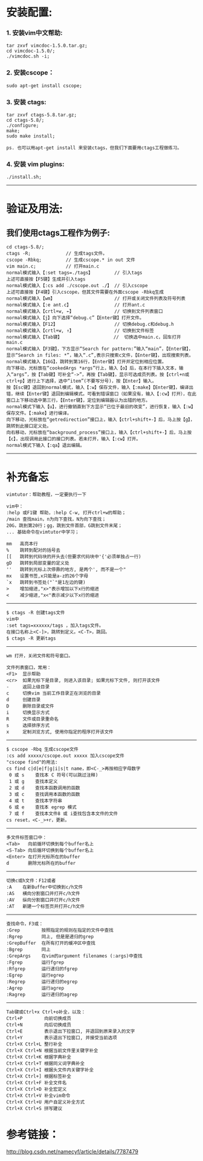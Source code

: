 # 安装配置:

### 1. 安装vim中文帮助: 
	tar zxvf vimcdoc-1.5.0.tar.gz; 
	cd vimcdoc-1.5.0/; 
	./vimcdoc.sh -i; 

### 2. 安装cscope： 
	sudo apt-get install cscope; 

### 3. 安装 ctags: 
	tar zxvf ctags-5.8.tar.gz;
	cd ctags-5.8/; 
	./configure;
	make; 
	sudo make install;

	ps. 也可以用apt-get install 来安装ctags，但我们下面要用ctags工程做练习。
 
### 4. 安装 vim plugins: 
	./install.sh;
---
# 验证及用法:

## 我们使用ctags工程作为例子:
	cd ctags-5.8/;
	ctags -R;             // 生成tags文件。
	cscope -Rbkq;         // 生成cscope.* in out 文件
	vim main.c;           // 打开main.c
	normal模式输入【:set tags=./tags】        // 引入tags
	上述可直接按【F5键】生成并引入tags
	normal模式输入【:cs add ./cscope.out ./】 // 引入cscope
	上述可直接按【F4键】引入cscope，但其文件需要在外面cscope -Rbkq生成
	normal模式输入【wm】                      // 打开或关闭文件列表及符号列表
	normal模式输入【:e ant.c】                // 打开ant.c
	normal模式输入【crtl+w, ←】               // 切换到文件列表窗口
	normal模式输入【j】向下选择“debug.c”【Enter键】打开文件。
	normal模式输入【F12】                     // 切换debug.c和debug.h
	normal模式输入【crtl+w, ↑】               // 切换到文件标签
	normal模式输入【Tab键】                   //  切换选中main.c，回车打开main.c
	normal模式输入【F3键】，下方显示“Search for pattern:”输入“main”，【Enter键】，显示“Search in files: *”，输入“.c”,表示只搜索c文件，【Enter键】，出现搜索列表。
	normal模式输入【16G】，跳转到第16行，【Enter键】打开并定位到相应位置。
	向下移动，光标放在“cookedArgs *args”行上，输入【o】后，在本行下插入文本，输入“args”，按【Tab键】可补全“->”，再按【Tab键】，显示可选成员列表。按【ctrl+n或ctrl+p】进行上下选择，选中“item”(不要写分号)，按【Enter】输入。
	按【Esc键】退回到normal模式，输入【:w】保存文件，输入【:make】【Enter键】，编译出错，继续【Enter键】退回到编辑模式。可看到错误窗口（如果没有，输入【:cw】打开），在此窗口上下移动选中第三行，【Enter键】，定位到编辑器认为出错的地方。
	normal模式下输入【u】，进行撤销直到下方显示“已位于最旧的改变”，进行恢复，输入【:w】保存文件。【:make】进行编译。
	向下移动，光标放在“getredirection”接口上，输入【ctrl+shift+-】后，马上按【g】，跳转到此接口定义处。
	向右移动，光标放在“background_process”接口上，输入【ctrl+shift+-】后，马上按【c】，出现调用此接口的接口列表。若未打开，输入【:cw】打开。
	normal模式下输入【:qa】退出编辑。
---
# 补充备忘

	vimtutor：帮助教程，一定要执行一下
  
	vim中：
	:help 或F1键 帮助，:help C-w, 打开ctrl+w的帮助；
	/main 查找main，n为向下查找，N为向下查找；
	20G，跳到第20行；gg，跳到文件首部，G跳到文件末尾；
	... 基础命令在vimtutor中学习；
  
	mm   高亮本行
	%    跳转到配对的括号去
	[[   跳转到代码块的开头去(但要求代码块中'{'必须单独占一行)
	gD   跳转到局部变量的定义处
	''   跳转到光标上次停靠的地方, 是两个', 而不是一个"
	mx   设置书签,x只能是a-z的26个字母
	`x   跳转到书签处("`"是1左边的键)
	>    增加缩进,"x>"表示增加以下x行的缩进
	<    减少缩进,"x<"表示减少以下x行的缩进
---
	$ ctags -R 创建tags文件
	vim中
	:set tags=xxxxxx/tags ，加入tags文件。
	在接口名称上<C-]>，跳转到定义。<C-T>，跳回。
	$ ctags -R 更新tags
---
	wm 打开，关闭文件和符号窗口。
  
	文件列表窗口，常用：
	<F1>  显示帮助
	<cr>  如果光标下是目录, 则进入该目录; 如果光标下文件, 则打开该文件
	-     返回上级目录
	c     切换vim 当前工作目录正在浏览的目录
	d     创建目录
	D     删除目录或文件
	i     切换显示方式
	R     文件或目录重命名
	s     选择排序方式
	x     定制浏览方式, 使用你指定的程序打开该文件
---
	$ cscope -Rbq 生成cscope文件
	:cs add xxxxx/cscope.out xxxxx 加入cscope文件
	"cscope find"的用法:
	cs find c|d|e|f|g|i|s|t name，即<C-_>再按相应字母数字
	 0 或 s    查找本 C 符号(可以跳过注释)
	 1 或 g    查找本定义
	 2 或 d    查找本函数调用的函数
	 3 或 c    查找调用本函数的函数
	 4 或 t    查找本字符串
	 6 或 e    查找本 egrep 模式
	 7 或 f    查找本文件8 或 i查找包含本文件的文件
	cs reset，<C-_>+r，更新。
---
	多文件标签窗口中：
	<Tab>   向前循环切换到每个buffer名上
	<S-Tab> 向后循环切换到每个buffer名上
	<Enter> 在打开光标所在的buffer
	d       删除光标所在的buffer

---
	切换c或h文件：F12或者
	:A    在新Buffer中切换到c/h文件
	:AS   横向分割窗口并打开c/h文件
	:AV   纵向分割窗口并打开c/h文件
	:AT   新建一个标签页并打开c/h文件
---
	查找命令，F3或：
	:Grep        按照指定的规则在指定的文件中查找
	:Rgrep       同上, 但是是递归的grep
	:GrepBuffer  在所有打开的缓冲区中查找
	:Bgrep       同上
	:GrepArgs    在vim的argument filenames (:args)中查找
	:Fgrep       运行fgrep
	:Rfgrep      运行递归的fgrep
	:Egrep       运行egrep
	:Regrep      运行递归的egrep
	:Agrep       运行agrep
	:Ragrep      运行递归的agrep
---
	Tab键或Ctrl+x Ctrl+o补全，以及：
	Ctrl+P        向前切换成员
	Ctrl+N        向后切换成员
	Ctrl+E        表示退出下拉窗口, 并退回到原来录入的文字
	Ctrl+Y        表示退出下拉窗口, 并接受当前选项
	Ctrl+X Ctrl+L 整行补全
	Ctrl+X Ctrl+N 根据当前文件里关键字补全
	Ctrl+X Ctrl+K 根据字典补全
	Ctrl+X Ctrl+T 根据同义词字典补全
	Ctrl+X Ctrl+I 根据头文件内关键字补全
	Ctrl+X Ctrl+] 根据标签补全
	Ctrl+X Ctrl+F 补全文件名
	Ctrl+X Ctrl+D 补全宏定义
	Ctrl+X Ctrl+V 补全vim命令
	Ctrl+X Ctrl+U 用户自定义补全方式
	Ctrl+X Ctrl+S 拼写建议

# 参考链接：

http://blog.csdn.net/namecyf/article/details/7787479
